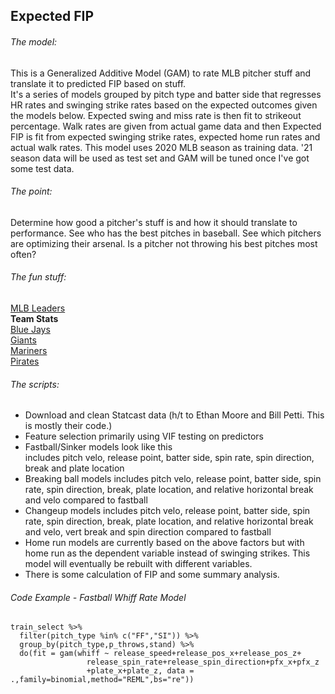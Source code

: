 ## Expected FIP <br/>

###### The model: <br/>
This is a Generalized Additive Model (GAM) to rate MLB pitcher stuff and translate it to predicted FIP based on stuff. <br/>
It's a series of models grouped by pitch type and batter side that regresses HR rates and swinging strike rates based on the expected outcomes given the models below. Expected swing and miss rate is then fit to strikeout percentage. Walk rates are given from actual game data and then Expected FIP is fit from expected swinging strike rates, expected home run rates and actual walk rates. This model uses 2020 MLB season as training data. '21 season data will be used as test set and GAM will be tuned once I've got some test data.

###### The point: <br/>
Determine how good a pitcher's stuff is and how it should translate to performance. See who has the best pitches in baseball. See which pitchers are optimizing their arsenal. Is a pitcher not throwing his best pitches most often?

###### The fun stuff: <br/>
[MLB Leaders](https://github.com/joshorenstein/pitching-analysis/blob/main/results/leaderboard.pdf) <br/>
**Team Stats** <br/>
[Blue Jays](http://github.com/joshorenstein/pitching-analysis/blob/main/results/blue-jays.pdf) <br/>
[Giants](http://github.com/joshorenstein/pitching-analysis/blob/main/results/giants.pdf) <br/>
[Mariners](http://github.com/joshorenstein/pitching-analysis/blob/main/results/mariners.pdf) <br/>
[Pirates](http://github.com/joshorenstein/pitching-analysis/blob/main/results/pirates.pdf) <br/>

###### The scripts: <br/>
* Download and clean Statcast data (h/t to Ethan Moore and Bill Petti. This is mostly their code.) <br/>
* Feature selection primarily using VIF testing on predictors <br/>
* Fastball/Sinker models look like this <br/>
includes pitch velo, release point, batter side, spin rate, spin direction, break and plate location  <br/>
* Breaking ball models includes pitch velo, release point, batter side, spin rate, spin direction, break, plate location, and relative horizontal break and velo compared to fastball <br/>
* Changeup models includes pitch velo, release point, batter side, spin rate, spin direction, break, plate location, and relative horizontal break and velo, vert break and spin direction compared to fastball <br/>
*  Home run models are currently based on the above factors but with home run as the dependent variable instead of swinging strikes. This model will eventually be rebuilt with different variables.
* There is some calculation of FIP and some summary analysis.

###### Code Example - Fastball Whiff Rate Model <br/>
```
train_select %>%
  filter(pitch_type %in% c("FF","SI")) %>% 
  group_by(pitch_type,p_throws,stand) %>%
  do(fit = gam(whiff ~ release_speed+release_pos_x+release_pos_z+
                 release_spin_rate+release_spin_direction+pfx_x+pfx_z
                 +plate_x+plate_z, data = .,family=binomial,method="REML",bs="re"))
```
